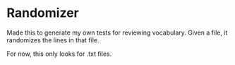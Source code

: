 # Randomizer

Made this to generate my own tests for reviewing vocabulary. Given a file, it randomizes the lines in that file. 

For now, this only looks for .txt files. 
